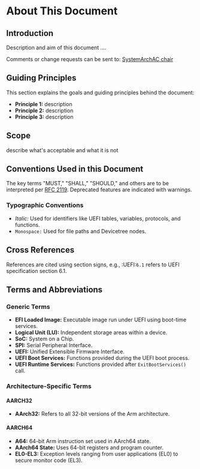 <!--SPDX-License-Identifier: CC-BY-SA-4.0-->

# About This Document

## Introduction

Description and aim of this document ....

Comments or change requests can be sent to: [SystemArchAC chair](mailto:sac-rich-iot-edge-chair@arm.causewaynow.com)

## Guiding Principles

This section explains the goals and guiding principles behind the document:

- **Principle 1:** description  
- **Principle 2:** description  
- **Principle 3:** description  


## Scope

describe what's acceptable and what it is not

## Conventions Used in this Document

The key terms "MUST," "SHALL," "SHOULD," and others are to be interpreted per [RFC 2119](https://www.rfc-editor.org/rfc/rfc2119). Deprecated features are indicated with warnings.

### Typographic Conventions

- *Italic:* Used for identifiers like UEFI tables, variables, protocols, and functions.  
- `Monospace:` Used for file paths and Devicetree nodes.

## Cross References

References are cited using section signs, e.g., :UEFI:`6.1` refers to UEFI specification section 6.1.

## Terms and Abbreviations

### Generic Terms

- **EFI Loaded Image:** Executable image run under UEFI using boot-time services.  
- **Logical Unit (LU):** Independent storage areas within a device.  
- **SoC:** System on a Chip.  
- **SPI:** Serial Peripheral Interface.  
- **UEFI:** Unified Extensible Firmware Interface.  
- **UEFI Boot Services:** Functions provided during the UEFI boot process.  
- **UEFI Runtime Services:** Functions provided after `ExitBootServices()` call.

### Architecture-Specific Terms

#### AARCH32

- **AArch32:** Refers to all 32-bit versions of the Arm architecture.

#### AARCH64

- **A64:** 64-bit Arm instruction set used in AArch64 state.  
- **AArch64 State:** Uses 64-bit registers and program counter.  
- **EL0-EL3:** Exception levels ranging from user applications (EL0) to secure monitor code (EL3).
